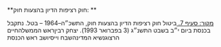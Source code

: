 **חוק רציפות הדיון בהצעות חוק: **

[מקור: סעיף 7. ](https://he.wikisource.org/wiki/%D7%97%D7%95%D7%A7-%D7%99%D7%A1%D7%95%D7%93:_%D7%94%D7%9B%D7%A0%D7%A1%D7%AA#%D7%A1%D7%A2%D7%99%D7%A3_7)
ביטול
חוק רציפות הדיון בהצעות חוק, התשכ״ה–1964 – בטל.
נתקבל בכנסת ביום י״ב בשבט התשנ״ג (3 בפברואר 1993).
יצחק רביןראש הממשלהחיים הרצוגנשיא המדינהשבח וייסיושב ראש הכנסת